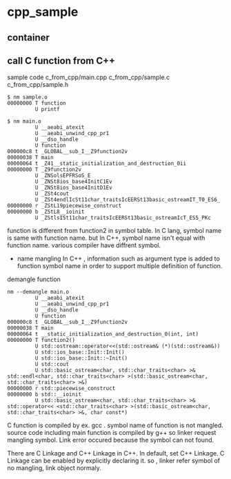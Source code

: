 # cpp_sample


## container



## call C function from C++

sample code 
c_from_cpp/main.cpp
c_from_cpp/sample.c
c_from_cpp/sample.h

```
$ nm sample.o
00000000 T function
         U printf
```

```
$ nm main.o
         U __aeabi_atexit
         U __aeabi_unwind_cpp_pr1
         U __dso_handle
         U function
000000c8 t _GLOBAL__sub_I__Z9function2v
00000038 T main
00000064 t _Z41__static_initialization_and_destruction_0ii
00000000 T _Z9function2v
         U _ZNSolsEPFRSoS_E
         U _ZNSt8ios_base4InitC1Ev
         U _ZNSt8ios_base4InitD1Ev
         U _ZSt4cout
         U _ZSt4endlIcSt11char_traitsIcEERSt13basic_ostreamIT_T0_ES6_
00000000 r _ZStL19piecewise_construct
00000000 b _ZStL8__ioinit
         U _ZStlsISt11char_traitsIcEERSt13basic_ostreamIcT_ES5_PKc
```

function is different from function2 in symbol table.
In C lang, symbol name is same with function name.
but In C++, symbol name isn't equal with function name.
various compiler have diffrent symbol.


* name mangling 
In C++ , information such as argument type is added to function symbol name
in order to support multiple definition of function.

demangle function

```
nm --demangle main.o
         U __aeabi_atexit
         U __aeabi_unwind_cpp_pr1
         U __dso_handle
         U function
000000c8 t _GLOBAL__sub_I__Z9function2v
00000038 T main
00000064 t __static_initialization_and_destruction_0(int, int)
00000000 T function2()
         U std::ostream::operator<<(std::ostream& (*)(std::ostream&))
         U std::ios_base::Init::Init()
         U std::ios_base::Init::~Init()
         U std::cout
         U std::basic_ostream<char, std::char_traits<char> >& std::endl<char, std::char_traits<char> >(std::basic_ostream<char, std::char_traits<char> >&)
00000000 r std::piecewise_construct
00000000 b std::__ioinit
         U std::basic_ostream<char, std::char_traits<char> >& std::operator<< <std::char_traits<char> >(std::basic_ostream<char, std::char_traits<char> >&, char const*)
```

C function is compiled by ex. gcc .
symbol name of function is not mangled. 
source code including main function is compiled by g++
so linker request mangling symbol.
Link error occured because the symbol can not found.

There are C Linkage and C++ Linkage in C++.
In default, set C++ Linkage.
C Linkage can be enabled by explicitly declaring it.
so , linker refer symbol of no mangling,
link object normaly.





